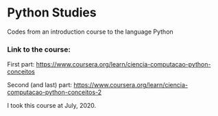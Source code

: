 # Python Studies
Codes from an introduction course to the language Python

### Link to the course:

First part:
https://www.coursera.org/learn/ciencia-computacao-python-conceitos

Second (and last) part:
https://www.coursera.org/learn/ciencia-computacao-python-conceitos-2

I took this course at July, 2020.
